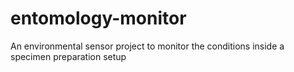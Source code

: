 # entomology-monitor
 An environmental sensor project to monitor the conditions inside a specimen preparation setup
